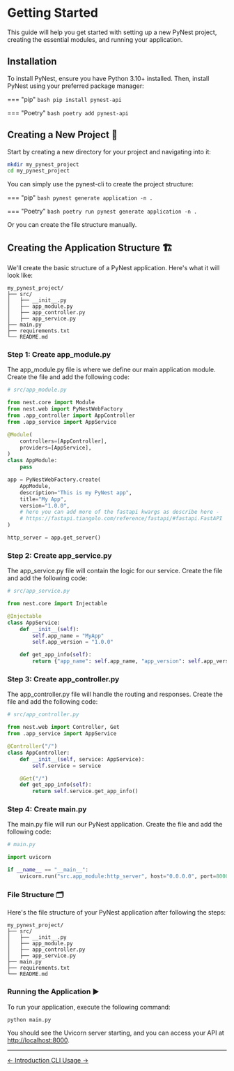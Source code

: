 # Getting Started

This guide will help you get started with setting up a new PyNest project, creating the essential modules, and running your application.

## Installation

To install PyNest, ensure you have Python 3.10+ installed. Then, install PyNest using your preferred package manager:

=== "pip"
    ```bash
    pip install pynest-api
    ```

=== "Poetry"
    ```bash
    poetry add pynest-api
    ```

## Creating a New Project 📂

Start by creating a new directory for your project and navigating into it:

```bash
mkdir my_pynest_project
cd my_pynest_project
```

You can simply use the pynest-cli to create the project structure:

=== "pip"
    ```bash
    pynest generate application -n .
    ```

=== "Poetry"
    ```bash
    poetry run pynest generate application -n .
    ```

Or you can create the file structure manually.

## Creating the Application Structure 🏗️

We'll create the basic structure of a PyNest application. Here's what it will look like:

```text
my_pynest_project/
├── src/
│   ├── __init__.py
│   ├── app_module.py
│   ├── app_controller.py
│   ├── app_service.py
├── main.py
├── requirements.txt
└── README.md
```

### Step 1: Create app_module.py

The app_module.py file is where we define our main application module. Create the file and add the following code:

```python
# src/app_module.py

from nest.core import Module
from nest.web import PyNestWebFactory
from .app_controller import AppController
from .app_service import AppService

@Module(
    controllers=[AppController],
    providers=[AppService],
)
class AppModule:
    pass

app = PyNestWebFactory.create(
    AppModule,
    description="This is my PyNest app",
    title="My App",
    version="1.0.0",
    # here you can add more of the fastapi kwargs as describe here -         
    # https://fastapi.tiangolo.com/reference/fastapi/#fastapi.FastAPI
)

http_server = app.get_server()
```

### Step 2: Create app_service.py

The app_service.py file will contain the logic for our service. Create the file and add the following code:

```python
# src/app_service.py

from nest.core import Injectable

@Injectable
class AppService:
    def __init__(self):
        self.app_name = "MyApp"
        self.app_version = "1.0.0"

    def get_app_info(self):
        return {"app_name": self.app_name, "app_version": self.app_version}
```

### Step 3: Create app_controller.py

The app_controller.py file will handle the routing and responses. Create the file and add the following code:

```python
# src/app_controller.py

from nest.web import Controller, Get
from .app_service import AppService

@Controller("/")
class AppController:
    def __init__(self, service: AppService):
        self.service = service

    @Get("/")
    def get_app_info(self):
        return self.service.get_app_info()
```

### Step 4: Create main.py

The main.py file will run our PyNest application. Create the file and add the following code:

```python
# main.py

import uvicorn

if __name__ == "__main__":
    uvicorn.run("src.app_module:http_server", host="0.0.0.0", port=8000, reload=True)
```

### File Structure 🗂️

Here's the file structure of your PyNest application after following the steps:

```text
my_pynest_project/
├── src/
│   ├── __init__.py
│   ├── app_module.py
│   ├── app_controller.py
│   ├── app_service.py
├── main.py
├── requirements.txt
└── README.md
```

### Running the Application ▶️

To run your application, execute the following command:

```bash
python main.py
```

You should see the Uvicorn server starting, and you can access your API at <http://localhost:8000>.

---
<nav class="md-footer-nav">
  <a href="/PyNest/introduction" class="md-footer-nav__link">
    <span>&larr; Introduction</span>
  </a>
  <a href="/PyNest/cli" class="md-footer-nav__link">
    <span>CLI Usage &rarr;</span>
  </a>
</nav>